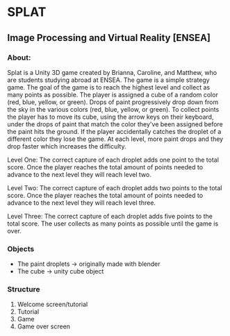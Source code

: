 # SPLAT
## Image Processing and Virtual Reality [ENSEA]

### About: 
Splat is a Unity 3D game created by Brianna, Caroline, and Matthew, who are students studying abroad at ENSEA. The game is a simple strategy game. The goal of the game is to reach the highest level and collect as many points as possible. The player is assigned a cube of a random color (red, blue, yellow, or green). Drops of paint progressively drop down from the sky in the various colors (red, blue, yellow, or green). To collect points the player has to move its cube, using the arrow keys on their keyboard, under the drops of paint that match the color they've been assigned before the paint hits the ground. If the player accidentally catches the droplet of a different color they lose the game. At each level, more paint drops and they drop faster which increases the difficulty. 


Level One:
The correct capture of each droplet adds one point to the total score. Once the player reaches the total amount of points needed to advance to the next level they will reach level two. 

Level Two:
The correct capture of each droplet adds two points to the total score. Once the player reaches the total amount of points needed to advance to the next level they will reach level three.

Level Three:
The correct capture of each droplet adds five points to the total score. The user collects as many points as possible until the game is over. 

### Objects 
- The paint droplets -> originally made with blender 
- The cube -> unity cube object

### Structure 
1. Welcome screen/tutorial 
2. Tutorial
3. Game 
4. Game over screen 
